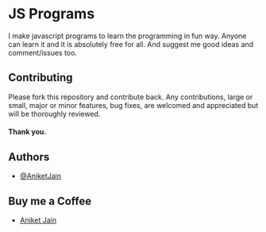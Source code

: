# JS Programs

I make javascript programs to learn the programming in fun way. Anyone can learn it and it is absolutely free for all. And suggest me good ideas and comment/issues too.

## Contributing

Please fork this repository and contribute back. Any contributions, large or small, major or minor features, bug fixes, are welcomed and appreciated but will be thoroughly reviewed.
#### Thank you.

## Authors

- [@AniketJain](https://github.com/ExpertAniket/)

## Buy me a Coffee

- [Aniket Jain](https://www.buymeacoffee.com/aniketjain/)

